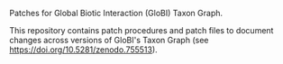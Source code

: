 Patches for Global Biotic Interaction (GloBI) Taxon Graph.

This repository contains patch procedures and patch files to document changes across versions of GloBI's Taxon Graph (see https://doi.org/10.5281/zenodo.755513).
